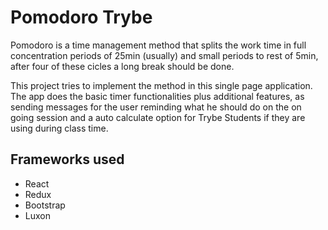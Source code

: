 # Pomodoro Trybe 

Pomodoro is a time management method that splits the work time in full concentration periods of 25min (usually) and small periods to rest of 5min, after four of these cicles a long break should be done.

This project tries to implement the method in this single page application. The app does the basic timer functionalities plus additional features, as sending messages for the user reminding what he should do on the on going session and a auto calculate option for Trybe Students if they are using during class time.

## Frameworks used

- React
- Redux
- Bootstrap
- Luxon
